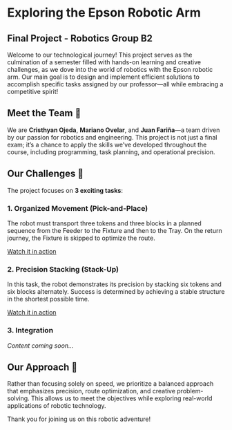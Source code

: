 # Exploring the Epson Robotic Arm

## Final Project - Robotics Group B2

Welcome to our technological journey! This project serves as the culmination of a semester filled with hands-on learning and creative challenges, as we dove into the world of robotics with the Epson robotic arm. Our main goal is to design and implement efficient solutions to accomplish specific tasks assigned by our professor—all while embracing a competitive spirit!

## Meet the Team 🙌

We are **Cristhyan Ojeda**, **Mariano Ovelar**, and **Juan Fariña**—a team driven by our passion for robotics and engineering. This project is not just a final exam; it’s a chance to apply the skills we’ve developed throughout the course, including programming, task planning, and operational precision.

## Our Challenges 🚀
The project focuses on **3 exciting tasks**:

### 1. **Organized Movement (Pick-and-Place)**

The robot must transport three tokens and three blocks in a planned sequence from the Feeder to the Fixture and then to the Tray. On the return journey, the Fixture is skipped to optimize the route.

[Watch it in action](https://youtube.com/shorts/CpK9AG1qrWY?si=7m-0z0R6JzdBTtwK)

### 2. **Precision Stacking (Stack-Up)**

In this task, the robot demonstrates its precision by stacking six tokens and six blocks alternately. Success is determined by achieving a stable structure in the shortest possible time.

[Watch it in action](https://youtube.com/shorts/Ggkkd21WHV8?si=pxdkcHkfrqy8qMHl)

### 3. **Integration**

*Content coming soon...*

## Our Approach 🧠

Rather than focusing solely on speed, we prioritize a balanced approach that emphasizes precision, route optimization, and creative problem-solving. This allows us to meet the objectives while exploring real-world applications of robotic technology.

Thank you for joining us on this robotic adventure!

